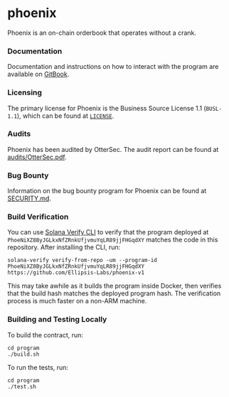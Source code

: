 # phoenix

Phoenix is an on-chain orderbook that operates without a crank.

### Documentation

Documentation and instructions on how to interact with the program are available on [GitBook](https://ellipsis-labs.gitbook.io/phoenix-dex/tRIkEFlLUzWK9uKO3W2V/getting-started/phoenix-overview).

### Licensing

The primary license for Phoenix is the Business Source License 1.1 (`BUSL-1.1`), which can be found at [`LICENSE`](https://github.com/Ellipsis-Labs/phoenix-v1/blob/master/LICENSE).

### Audits

Phoenix has been audited by OtterSec. The audit report can be found at [audits/OtterSec.pdf](https://github.com/Ellipsis-Labs/phoenix-v1/blob/master/audits/OtterSec.pdf).

### Bug Bounty

Information on the bug bounty program for Phoenix can be found at [SECURITY.md](https://github.com/Ellipsis-Labs/phoenix-v1/blob/master/SECURITY.md).

### Build Verification

You can use [Solana Verify CLI](https://github.com/Ellipsis-Labs/solana-verifiable-build) to verify that the program deployed at `PhoeNiXZ8ByJGLkxNfZRnkUfjvmuYqLR89jjFHGqdXY` matches the code in this repository. After installing the CLI, run:

```
solana-verify verify-from-repo -um --program-id PhoeNiXZ8ByJGLkxNfZRnkUfjvmuYqLR89jjFHGqdXY https://github.com/Ellipsis-Labs/phoenix-v1
```

This may take awhile as it builds the program inside Docker, then verifies that the build hash matches the deployed program hash. The verification process is much faster on a non-ARM machine.

### Building and Testing Locally

To build the contract, run:

```
cd program
./build.sh
```

To run the tests, run:

```
cd program
./test.sh
```


